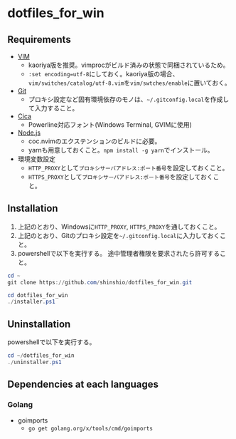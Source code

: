 # dotfiles_for_win

## Requirements

- [VIM](https://www.kaoriya.net/software/vim/)
  - kaoriya版を推奨。vimprocがビルド済みの状態で同梱されているため。
  - `:set encoding=utf-8`にしておく。kaoriya版の場合、`vim/switches/catalog/utf-8.vim`を`vim/swtches/enable`に置いておく。
- [Git](https://gitforwindows.org/)
  - プロキシ設定など固有環境依存のモノは、`~/.gitconfig.local`を作成して入力すること。
- [Cica](https://github.com/miiton/Cica)
  - Powerline対応フォント(Windows Terminal, GVIMに使用)
- [Node.js](https://nodejs.org/ja/download/)
  - coc.nvimのエクステンションのビルドに必要。
  - yarnも用意しておくこと。`npm install -g yarn`でインストール。
- 環境変数設定
  - `HTTP_PROXY`として`プロキシサーバアドレス:ポート番号`を設定しておくこと。
  - `HTTPS_PROXY`として`プロキシサーバアドレス:ポート番号`を設定しておくこと。

## Installation

1. 上記のとおり、Windowsに`HTTP_PROXY`, `HTTPS_PROXY`を通しておくこと。
2. 上記のとおり、Gitのプロキシ設定を`~/.gitconfig.local`に入力しておくこと。
3. powershellで以下を実行する。
  途中管理者権限を要求されたら許可すること。
  ```ps1
  cd ~
  git clone https://github.com/shinshio/dotfiles_for_win.git

  cd dotfiles_for_win
  ./installer.ps1
  ```

## Uninstallation

powershellで以下を実行する。
```ps1
cd ~/dotfiles_for_win
./uninstaller.ps1
```

## Dependencies at each languages

### Golang

- goimports
  - `go get golang.org/x/tools/cmd/goimports`

